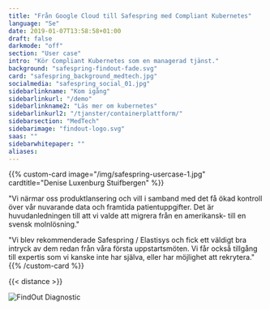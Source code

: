 ```yaml
---
title: "Från Google Cloud till Safespring med Compliant Kubernetes"
language: "Se"
date: 2019-01-07T13:58:58+01:00
draft: false
darkmode: "off"
section: "User case"
intro: "Kör Compliant Kubernetes som en managerad tjänst."
background: "safespring-findout-fade.svg"
card: "safespring_background_medtech.jpg"
socialmedia: "safespring_social_01.jpg"
sidebarlinkname: "Kom igång"
sidebarlinkurl: "/demo"
sidebarlinkname2: "Läs mer om kubernetes"
sidebarlinkurl2: "/tjanster/containerplattform/"
sidebarsection: "MedTech"
sidebarimage: "findout-logo.svg"
saas: ""
sidebarwhitepaper: ""
aliases:
---
```


<!--{{< ingress >}}
FindOut Diagnostics, ett medicintekniskt företag som arbetar med diagnostiska lösningar för att förbättra hälsan för patienter, valde att flytta från en amerikansk molntjänstleverantör till Safespring för att följa GDPR. 
{{< /ingress >}}

Med en stor mängd patientuppgifter är FindOut Diagnostic ett av många bolag som ser riskerna med amerikanska molntjänster. De amerikanska lagarna CLOUD Act och FISA 702 innebär att amerikanska myndigheter kan begära ut data lagrad av amerikanska företag, oavsett var i världen datan lagras. 

Detta kan skapa en juridisk konflikt för svenska företag som hanterar patientdata och personuppgifter, eftersom de måste följa EU-lagstiftningen, såsom GDPR. Detta leder till att svenska företag riskerar att bryta mot sekretesslagar och dataskyddsförordningar när de använder amerikanska molntjänster som lyder under amerikansk jurisdiktion.

{{< readfile "Vad är Cloud Act och Fisa 702?" "/content/read-more/about-cloudact-fisa702-se.md" >}}

Efter en grundlig utvärdering valde de att köra [Compliant Kubernetes](/tjanster/compliant-kubernetes/) på Safesprings infrastruktur, en svensk molntjänstleverantör med en bevisad historia av att hantera känslig information säkert.

Denise Luxenburg Stuifbergen, VD på FindOut Diagnostics, betonade vikten av att ha fullständig kontroll över företagets data för att bevara användarnas tillit och undvika GDPR-böter.

{{< distance >}}-->

{{% custom-card image="/img/safespring-usercase-1.jpg" cardtitle="Denise Luxenburg Stuifbergen" %}}

"Vi närmar oss produktlansering och vill i samband med det få ökad kontroll över vår nuvarande data och framtida patientuppgifter. Det är huvudanledningen till att vi valde att migrera från en amerikansk- till en svensk molnlösning."

"Vi blev rekommenderade Safespring / Elastisys och fick ett väldigt bra intryck av dem redan från våra första uppstartsmöten. Vi får också tillgång till expertis som vi kanske inte har själva, eller har möjlighet att rekrytera."
{{% /custom-card %}}

{{< distance >}}

<!-- 

Safespring erbjuder många fördelar som hjälpte FindOut Diagnostics att fatta beslutet att välja dem som deras IaaS-leverantör. En av de största fördelarna var att de kan erbjuda fullständig kontroll över patientuppgifter. Med Safespring har FindOut Diagnostics möjlighet att skydda patienternas integritet genom att säkerställa att all deras data lagras och hanteras i Sverige, utan att någon obehörig kan få tillgång till den genom tredjelandsöverföring.

Safespring erbjuder också möjligheten att leverera kundnytta snabbare genom att möjliggöra för interna utvecklare att fokusera på sin tjänst medan externa experter ansvarar för plattformen. Med en smidig migrering till Safespring kunde FindOut Diagnostics förlita sig på att deras data var i trygga händer, medan de fortsatte att utveckla och lansera sina innovativa produkter.

SGenom att välja Safespring kunde FindOut Diagnostics få tillgång till expertis som de inte hade själva eller möjlighet att rekrytera, vilket gjorde att de kunde fortsätta att fokusera på sin kärnverksamhet.

{{< 2calltoaction "Compliant Kubernetes" "/tjanster/compliant-kubernetes/" "Mer om Findout" "https://findout.se/om-oss" >}}
-->
![FindOut Diagnostic](/img/findout-kundcase-2.svg)
